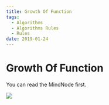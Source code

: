 ```yaml
---
title: Growth Of Function
tags:
  - Algorithms
  - Algorithms Rules
  - Rules
date: 2019-01-24
---
```


# Growth Of Function

You can read the MindNode first.

![](https://sherlockblaze.cn/resources/img/cs/rules/GrowthOfFunctions.png)